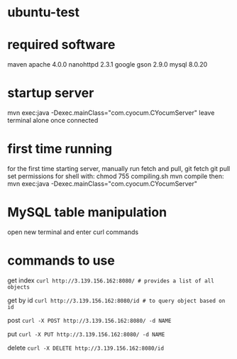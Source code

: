 # ubuntu-test

# required software
maven apache 4.0.0
nanohttpd 2.3.1
google gson 2.9.0
mysql 8.0.20

# startup server
mvn exec:java -Dexec.mainClass="com.cyocum.CYocumServer"
  leave terminal alone once connected

# first time running
for the first time starting server, manually run fetch and pull,
    git fetch
    git pull 
  set permissions for shell with: 
    chmod 755 compiling.sh
    mvn compile
  then: mvn exec:java -Dexec.mainClass="com.cyocum.CYocumServer"

# MySQL table manipulation
open new terminal and enter curl commands

# commands to use
get index
`curl http://3.139.156.162:8080/ # provides a list of all objects`

get by id
`curl http://3.139.156.162:8080/id # to query object based on id`

post
`curl -X POST http://3.139.156.162:8080/ -d NAME`

put
`curl -X PUT http://3.139.156.162:8080/ -d NAME`

delete
`curl -X DELETE http://3.139.156.162:8080/id`
 
